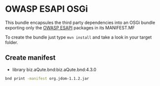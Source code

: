 # OWASP ESAPI OSGi

This bundle encapsules the third party dependencies into an OSGi bundle exporting only the [OWASP ESAPI](https://www.owasp.org/index.php/Category:OWASP_Enterprise_Security_API) packages in its MANIFEST.MF

To create the bundle just type ``mvn install`` and take a look in your target folder.

## Create manifest

- library biz.aQute.bnd:biz.aQute.bnd:4.3.0

```sh
bnd print -manifest org.jdom-1.1.2.jar
```
